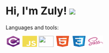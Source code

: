 <h1> Hi, I'm Zuly! <img src="https://media.giphy.com/media/mGcNjsfWAjY5AEZNw6/giphy.gif" width="50"></h1>


<p>Languages and tools:</p>
<div style="display: inline_block">
 <img align="center" alt="Rafa-Csharp" height="30" width="40" src="https://raw.githubusercontent.com/devicons/devicon/master/icons/csharp/csharp-original.svg">
 <img align="center" height="30" width="40" src="https://raw.githubusercontent.com/devicons/devicon/master/icons/javascript/javascript-plain.svg">
 <img align="center" height="30" width="40" src="https://cdn.jsdelivr.net/gh/devicons/devicon/icons/angularjs/angularjs-original.svg">
 <!--<img align="center" height="30" width="40" src="https://raw.githubusercontent.com/devicons/devicon/master/icons/nodejs/nodejs-original.svg">-->
 <img align="center" height="30" width="40" src="https://raw.githubusercontent.com/devicons/devicon/master/icons/html5/html5-original.svg">
 <img align="center" height="30" width="40" src="https://raw.githubusercontent.com/devicons/devicon/master/icons/css3/css3-original.svg">
 <img align="center" height="30" width="40" src="https://raw.githubusercontent.com/devicons/devicon/master/icons/sass/sass-original.svg">
</div>





